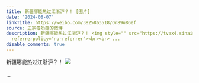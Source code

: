 ```yaml
---
title: 新疆哪能热过江浙沪？！ [图片]
date: '2024-08-07'
linkTitle: https://weibo.com/3825863518/Or89u8Gef
source: 正宗毒奶菇的微博
description: 新疆哪能热过江浙沪？！ <img style="" src="https://tvax4.sinaimg.cn/large/e40a0b5egy1hsf1hpykmtj20nk0jyjvi.jpg"
  referrerpolicy="no-referrer"><br><br> ...
disable_comments: true
---
```

新疆哪能热过江浙沪？！ <img style="" src="https://tvax4.sinaimg.cn/large/e40a0b5egy1hsf1hpykmtj20nk0jyjvi.jpg" referrerpolicy="no-referrer"><br><br> ...